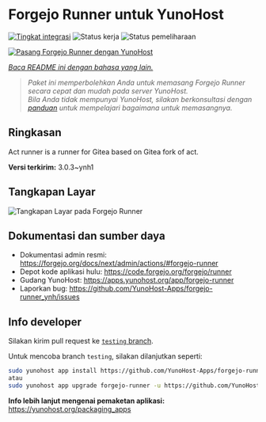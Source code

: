 <!--
N.B.: README ini dibuat secara otomatis oleh <https://github.com/YunoHost/apps/tree/master/tools/readme_generator>
Ini TIDAK boleh diedit dengan tangan.
-->

# Forgejo Runner untuk YunoHost

[![Tingkat integrasi](https://apps.yunohost.org/badge/integration/forgejo-runner)](https://ci-apps.yunohost.org/ci/apps/forgejo-runner/)
![Status kerja](https://apps.yunohost.org/badge/state/forgejo-runner)
![Status pemeliharaan](https://apps.yunohost.org/badge/maintained/forgejo-runner)

[![Pasang Forgejo Runner dengan YunoHost](https://install-app.yunohost.org/install-with-yunohost.svg)](https://install-app.yunohost.org/?app=forgejo-runner)

*[Baca README ini dengan bahasa yang lain.](./ALL_README.md)*

> *Paket ini memperbolehkan Anda untuk memasang Forgejo Runner secara cepat dan mudah pada server YunoHost.*  
> *Bila Anda tidak mempunyai YunoHost, silakan berkonsultasi dengan [panduan](https://yunohost.org/install) untuk mempelajari bagaimana untuk memasangnya.*

## Ringkasan

Act runner is a runner for Gitea based on Gitea fork of act.

**Versi terkirim:** 3.0.3~ynh1

## Tangkapan Layar

![Tangkapan Layar pada Forgejo Runner](./doc/screenshots/example.jpg)

## Dokumentasi dan sumber daya

- Dokumentasi admin resmi: <https://forgejo.org/docs/next/admin/actions/#forgejo-runner>
- Depot kode aplikasi hulu: <https://code.forgejo.org/forgejo/runner>
- Gudang YunoHost: <https://apps.yunohost.org/app/forgejo-runner>
- Laporkan bug: <https://github.com/YunoHost-Apps/forgejo-runner_ynh/issues>

## Info developer

Silakan kirim pull request ke [`testing` branch](https://github.com/YunoHost-Apps/forgejo-runner_ynh/tree/testing).

Untuk mencoba branch `testing`, silakan dilanjutkan seperti:

```bash
sudo yunohost app install https://github.com/YunoHost-Apps/forgejo-runner_ynh/tree/testing --debug
atau
sudo yunohost app upgrade forgejo-runner -u https://github.com/YunoHost-Apps/forgejo-runner_ynh/tree/testing --debug
```

**Info lebih lanjut mengenai pemaketan aplikasi:** <https://yunohost.org/packaging_apps>
